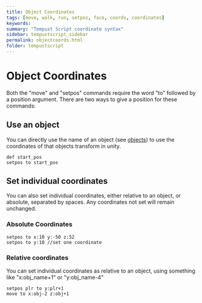 ```yaml
---
title: Object Coordinates
tags: [move, walk, run, setpos, face, coords, coordinates]
keywords:
summary: "Tempust Script coordinate syntax"
sidebar: tempustscript_sidebar
permalink: objectcoords.html
folder: tempustscript
---
```


# Object Coordinates
Both the "move" and "setpos" commands require the word "to" followed by a position argument. There are two ways to give a position for these commands:

## Use an object
You can directly use the name of an object (see [objects](objects.md)) to use the coordinates of that objects transform in unity.
    
    def start_pos
    setpos to start_pos

## Set individual coordinates
You can also set individual coordinates, either relative to an object, or absolute, separated by spaces. Any coordinates not set will remain unchanged.
### Absolute Coordinates

    setpos to x:10 y:-50 z:52
    setpos to y:10 //set one coordinate

### Relative coordinates
You can set individual coordinates as relative to an object, using something like "x:obj_name+1" or "y:obj_name-4"
    
    setpos plr to y:plr+1
    move to x:obj-2 z:obj+1